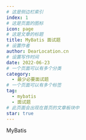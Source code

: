 ```yaml
---
# 这是侧边栏索引
index: 1
# 这是页面的图标
icon: page
# 这是文章的标题
title: MyBatis 面试题
# 设置作者
author: DearLocation.cn
# 设置写作时间
date: 2022-06-23
# 一个页面可以有多个分类
category:
  - 最少必要面试题
# 一个页面可以有多个标签
tag:
  - mybatis
  - 面试题
# 此页面会出现在首页的文章板块中
star: true
---
```


MyBatis

<!-- more -->

